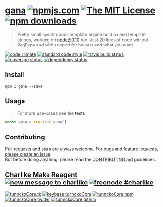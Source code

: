# [gana][author-www-url] [![npmjs.com][npmjs-img]][npmjs-url] [![The MIT License][license-img]][license-url] [![npm downloads][downloads-img]][downloads-url] 

> Pretty small synchronous template engine built on es6 template strings, working on node@0.10 too. Just 20 lines of code without RegExps and with support for helpers and what you want.

[![code climate][codeclimate-img]][codeclimate-url] [![standard code style][standard-img]][standard-url] [![travis build status][travis-img]][travis-url] [![coverage status][coveralls-img]][coveralls-url] [![dependency status][david-img]][david-url]

## Install
```
npm i gana --save
```

## Usage
> For more use-cases see the [tests](./test.js)

```js
const gana = require('gana')
```

## Contributing
Pull requests and stars are always welcome. For bugs and feature requests, [please create an issue](https://github.com/tunnckoCore/gana/issues/new).  
But before doing anything, please read the [CONTRIBUTING.md](./CONTRIBUTING.md) guidelines.

## [Charlike Make Reagent](http://j.mp/1stW47C) [![new message to charlike][new-message-img]][new-message-url] [![freenode #charlike][freenode-img]][freenode-url]

[![tunnckoCore.tk][author-www-img]][author-www-url] [![keybase tunnckoCore][keybase-img]][keybase-url] [![tunnckoCore npm][author-npm-img]][author-npm-url] [![tunnckoCore twitter][author-twitter-img]][author-twitter-url] [![tunnckoCore github][author-github-img]][author-github-url]

[npmjs-url]: https://www.npmjs.com/package/gana
[npmjs-img]: https://img.shields.io/npm/v/gana.svg?label=gana

[license-url]: https://github.com/tunnckoCore/gana/blob/master/LICENSE
[license-img]: https://img.shields.io/npm/l/gana.svg

[downloads-url]: https://www.npmjs.com/package/gana
[downloads-img]: https://img.shields.io/npm/dm/gana.svg

[codeclimate-url]: https://codeclimate.com/github/tunnckoCore/gana
[codeclimate-img]: https://img.shields.io/codeclimate/github/tunnckoCore/gana.svg

[travis-url]: https://travis-ci.org/tunnckoCore/gana
[travis-img]: https://img.shields.io/travis/tunnckoCore/gana/master.svg

[coveralls-url]: https://coveralls.io/r/tunnckoCore/gana
[coveralls-img]: https://img.shields.io/coveralls/tunnckoCore/gana.svg

[david-url]: https://david-dm.org/tunnckoCore/gana
[david-img]: https://img.shields.io/david/tunnckoCore/gana.svg

[standard-url]: https://github.com/feross/standard
[standard-img]: https://img.shields.io/badge/code%20style-standard-brightgreen.svg

[author-www-url]: http://www.tunnckocore.tk
[author-www-img]: https://img.shields.io/badge/www-tunnckocore.tk-fe7d37.svg

[keybase-url]: https://keybase.io/tunnckocore
[keybase-img]: https://img.shields.io/badge/keybase-tunnckocore-8a7967.svg

[author-npm-url]: https://www.npmjs.com/~tunnckocore
[author-npm-img]: https://img.shields.io/badge/npm-~tunnckocore-cb3837.svg

[author-twitter-url]: https://twitter.com/tunnckoCore
[author-twitter-img]: https://img.shields.io/badge/twitter-@tunnckoCore-55acee.svg

[author-github-url]: https://github.com/tunnckoCore
[author-github-img]: https://img.shields.io/badge/github-@tunnckoCore-4183c4.svg

[freenode-url]: http://webchat.freenode.net/?channels=charlike
[freenode-img]: https://img.shields.io/badge/freenode-%23charlike-5654a4.svg

[new-message-url]: https://github.com/tunnckoCore/ama
[new-message-img]: https://img.shields.io/badge/ask%20me-anything-green.svg

